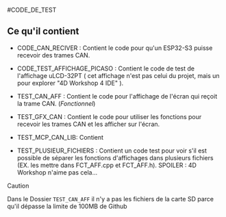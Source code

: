#CODE_DE_TEST

## Ce qu'il contient

* CODE_CAN_RECIVER : Contient le code pour qu'un ESP32-S3 puisse recevoir des trames CAN.

* CODE_TEST_AFFICHAGE_PICASO : Contient le code de test de l'affichage uLCD-32PT ( cet affichage n'est pas celui du projet, mais un pour explorer "4D Workshop 4 IDE" ).

* TEST_CAN_AFF : Contient le code pour l'affichage de l'écran qui reçoit la trame CAN. (*Fonctionnel*) 

* TEST_GFX_CAN : Contient le code pour utiliser les fonctions pour recevoir les trames CAN et les afficher sur l'écran.

* TEST_MCP_CAN_LIB: Contient 
  
* TEST_PLUSIEUR_FICHIERS : Contient un code test pour voir s'il est possible de séparer les fonctions d'affichages dans plusieurs fichiers (EX. les mettre dans FCT_AFF.cpp et FCT_AFF.h). SPOILER : 4D Workshop n'aime pas cela...

> [!CAUTION]
> Dans le Dossier `TEST_CAN_AFF` il n'y a pas les fichiers de la carte SD parce qu'il dépasse la limite de 100MB de Github
